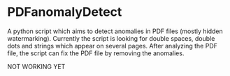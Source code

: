 # PDFanomalyDetect
A python script which aims to detect anomalies in PDF files (mostly hidden watermarking).
Currently the script is looking for double spaces, double dots and strings which appear on several pages. 
After analyzing the PDF file, the script can fix the PDF file by removing the anomalies.

NOT WORKING YET
